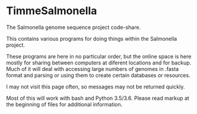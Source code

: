 # TimmeSalmonella
The Salmonella genome sequence project code-share.

This contains various programs for doing things within the Salmonella project.

These programs are here in no particular order, but the online space is here mostly for sharing between computers at diferent locations and for backup.
Much of it will deal with accessing large numbers of genomes in .fasta format and parsing or using them to create certain databases or resources.

I may not visit this page often, so messages may not be returned quickly.

Most of this will work with bash and Python 3.5/3.6. Please read markup at the beginning of files for additional information.

